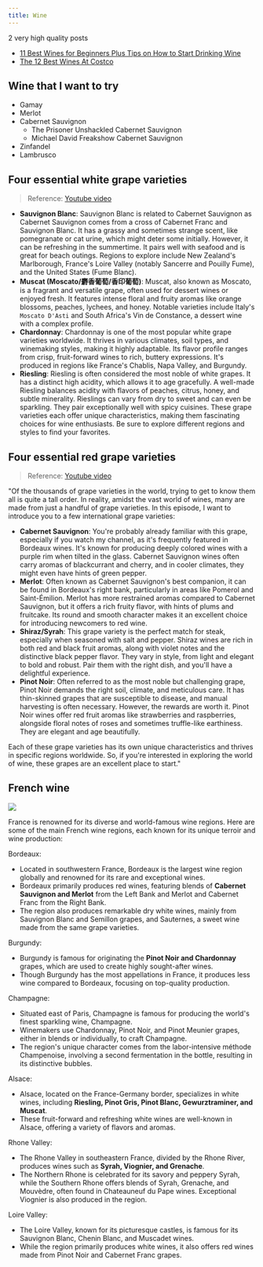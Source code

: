 ```yaml
---
title: Wine
---
```


2 very high quality posts
- [11 Best Wines for Beginners Plus Tips on How to Start Drinking Wine](https://www.lexiswinelist.com/blog/best-wines-for-beginners#:~:text=This%20is%20the%20simplest%20expression,the%20perfect%20wine%20for%20beginners.)
- [The 12 Best Wines At Costco](https://www.delish.com/entertaining/wine/g42156394/best-wines-at-costco/)

## Wine that I want to try

- Gamay
- Merlot
- Cabernet Sauvignon
    - The Prisoner Unshackled Cabernet Sauvignon
    - Michael David Freakshow Cabernet Sauvignon
- Zinfandel
- Lambrusco


## Four essential white grape varieties

> Reference: [Youtube video](https://www.youtube.com/watch?v=5A1t5Yeh9nQ)

- **Sauvignon Blanc**: Sauvignon Blanc is related to Cabernet Sauvignon as Cabernet Sauvignon comes from a cross of Cabernet Franc and Sauvignon Blanc. It has a grassy and sometimes strange scent, like pomegranate or cat urine, which might deter some initially. However, it can be refreshing in the summertime. It pairs well with seafood and is great for beach outings. Regions to explore include New Zealand's Marlborough, France's Loire Valley (notably Sancerre and Pouilly Fume), and the United States (Fume Blanc).
- **Muscat (Moscato/麝香葡萄/香印葡萄)**: Muscat, also known as Moscato, is a fragrant and versatile grape, often used for dessert wines or enjoyed fresh. It features intense floral and fruity aromas like orange blossoms, peaches, lychees, and honey. Notable varieties include Italy's `Moscato D'Asti` and South Africa's Vin de Constance, a dessert wine with a complex profile.
- **Chardonnay**: Chardonnay is one of the most popular white grape varieties worldwide. It thrives in various climates, soil types, and winemaking styles, making it highly adaptable. Its flavor profile ranges from crisp, fruit-forward wines to rich, buttery expressions. It's produced in regions like France's Chablis, Napa Valley, and Burgundy.
- **Riesling**: Riesling is often considered the most noble of white grapes. It has a distinct high acidity, which allows it to age gracefully. A well-made Riesling balances acidity with flavors of peaches, citrus, honey, and subtle minerality. Rieslings can vary from dry to sweet and can even be sparkling. They pair exceptionally well with spicy cuisines. These grape varieties each offer unique characteristics, making them fascinating choices for wine enthusiasts. Be sure to explore different regions and styles to find your favorites.

## Four essential red grape varieties

> Reference: [Youtube video](https://www.youtube.com/watch?v=MVppatoOMPc)

"Of the thousands of grape varieties in the world, trying to get to know them all is quite a tall order. In reality, amidst the vast world of wines, many are made from just a handful of grape varieties. In this episode, I want to introduce you to a few international grape varieties:

- **Cabernet Sauvignon**: You're probably already familiar with this grape, especially if you watch my channel, as it's frequently featured in Bordeaux wines. It's known for producing deeply colored wines with a purple rim when tilted in the glass. Cabernet Sauvignon wines often carry aromas of blackcurrant and cherry, and in cooler climates, they might even have hints of green pepper.
- **Merlot**: Often known as Cabernet Sauvignon's best companion, it can be found in Bordeaux's right bank, particularly in areas like Pomerol and Saint-Émilion. Merlot has more restrained aromas compared to Cabernet Sauvignon, but it offers a rich fruity flavor, with hints of plums and fruitcake. Its round and smooth character makes it an excellent choice for introducing newcomers to red wine.
- **Shiraz/Syrah**: This grape variety is the perfect match for steak, especially when seasoned with salt and pepper. Shiraz wines are rich in both red and black fruit aromas, along with violet notes and the distinctive black pepper flavor. They vary in style, from light and elegant to bold and robust. Pair them with the right dish, and you'll have a delightful experience.
- **Pinot Noir**: Often referred to as the most noble but challenging grape, Pinot Noir demands the right soil, climate, and meticulous care. It has thin-skinned grapes that are susceptible to disease, and manual harvesting is often necessary. However, the rewards are worth it. Pinot Noir wines offer red fruit aromas like strawberries and raspberries, alongside floral notes of roses and sometimes truffle-like earthiness. They are elegant and age beautifully.

Each of these grape varieties has its own unique characteristics and thrives in specific regions worldwide. So, if you're interested in exploring the world of wine, these grapes are an excellent place to start."

## French wine

![](/img/other/franch-wine-map.jpeg)

France is renowned for its diverse and world-famous wine regions. Here are some of the main French wine regions, each known for its unique terroir and wine production:

Bordeaux:
- Located in southwestern France, Bordeaux is the largest wine region globally and renowned for its rare and exceptional wines.
- Bordeaux primarily produces red wines, featuring blends of **Cabernet Sauvignon and Merlot** from the Left Bank and Merlot and Cabernet Franc from the Right Bank.
- The region also produces remarkable dry white wines, mainly from Sauvignon Blanc and Semillon grapes, and Sauternes, a sweet wine made from the same grape varieties.

Burgundy:
- Burgundy is famous for originating the **Pinot Noir and Chardonnay** grapes, which are used to create highly sought-after wines.
- Though Burgundy has the most appellations in France, it produces less wine compared to Bordeaux, focusing on top-quality production.

Champagne:
- Situated east of Paris, Champagne is famous for producing the world's finest sparkling wine, Champagne.
- Winemakers use Chardonnay, Pinot Noir, and Pinot Meunier grapes, either in blends or individually, to craft Champagne.
- The region's unique character comes from the labor-intensive méthode Champenoise, involving a second fermentation in the bottle, resulting in its distinctive bubbles.

Alsace:
- Alsace, located on the France-Germany border, specializes in white wines, including **Riesling, Pinot Gris, Pinot Blanc, Gewurztraminer, and Muscat**.
- These fruit-forward and refreshing white wines are well-known in Alsace, offering a variety of flavors and aromas.

Rhone Valley:
- The Rhone Valley in southeastern France, divided by the Rhone River, produces wines such as **Syrah, Viognier, and Grenache**.
- The Northern Rhone is celebrated for its savory and peppery Syrah, while the Southern Rhone offers blends of Syrah, Grenache, and Mouvèdre, often found in Chateauneuf du Pape wines. Exceptional Viognier is also produced in the region.

Loire Valley:
- The Loire Valley, known for its picturesque castles, is famous for its Sauvignon Blanc, Chenin Blanc, and Muscadet wines.
- While the region primarily produces white wines, it also offers red wines made from Pinot Noir and Cabernet Franc grapes.